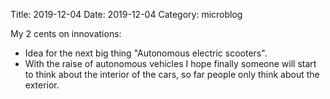 Title: 2019-12-04
Date: 2019-12-04
Category: microblog

My 2 cents on innovations:

* Idea for the next big thing "Autonomous electric scooters".
* With the raise of autonomous vehicles I hope finally someone will start to think about the interior of the cars, so far people only think about the exterior.